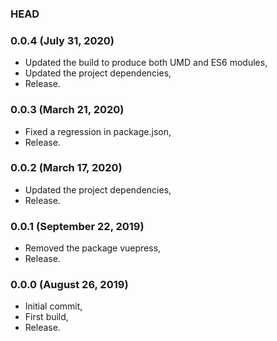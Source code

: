 ### HEAD

### 0.0.4 (July 31, 2020)

  * Updated the build to produce both UMD and ES6 modules,
  * Updated the project dependencies,
  * Release.


### 0.0.3 (March 21, 2020)

  * Fixed a regression in package.json,
  * Release.


### 0.0.2 (March 17, 2020)

  * Updated the project dependencies,
  * Release.


### 0.0.1 (September 22, 2019)

  * Removed the package vuepress,
  * Release.


### 0.0.0 (August 26, 2019)

  * Initial commit,
  * First build,
  * Release.
